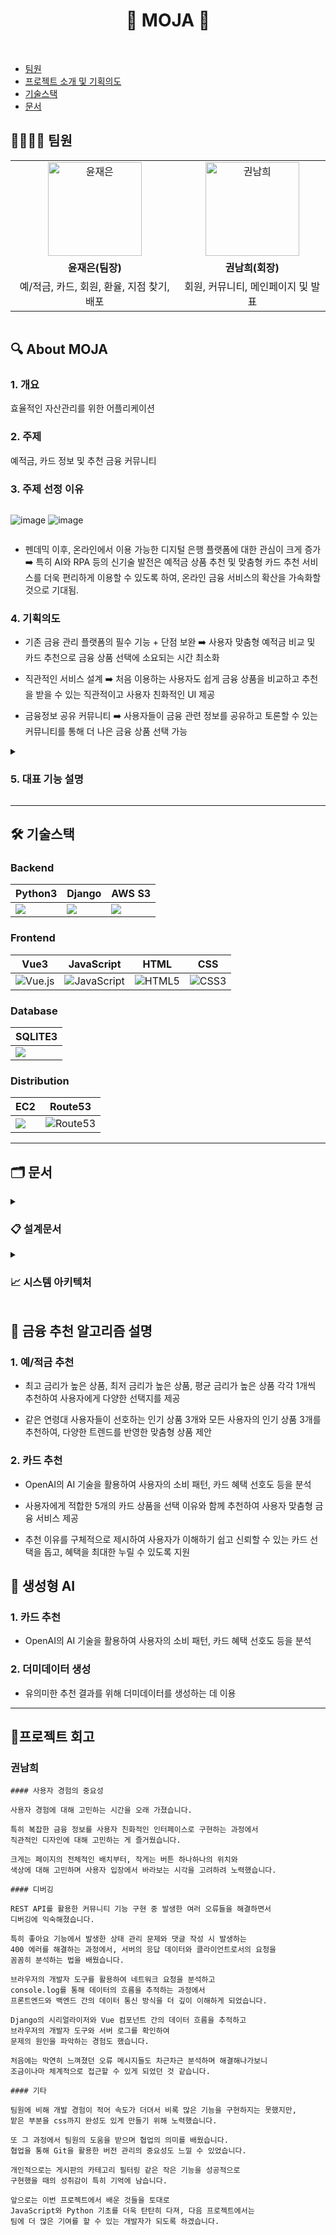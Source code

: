 <div align="center" style="display: flex; justify-content: center;">
  <h1>🧢 MOJA 🧢</h1>
</div>
<br>

- [팀원](#팀원)
- [프로젝트 소개 및 기획의도](#-프로젝트-소개-및-기획의도)
- [기술스택](#기술스택)
- [문서](#문서)



## 👨‍👨‍👦‍👦 팀원
<table style="margin: 0 auto; text-align: center;">
  <tr>
    <td style="text-align: center; vertical-align: middle;">
      <img src="https://github.com/user-attachments/assets/cb41a2c3-1dca-4d44-ad24-82abb8b6787d" alt="윤재은" style="width: 150px; height: 150px;">
    </td>
    <td style="text-align: center; vertical-align: middle;">
      <img src="https://github.com/user-attachments/assets/83c1e514-6b63-4583-b0a1-d318722650aa" alt="권남희" style="width: 150px; height: 150px;">
    </td>
  </tr>
  <tr >
    <td style="text-align: center;"><b>윤재은(팀장)</b></td>
    <td style="text-align: center;"><b>권남희(회장)</b></td>
  </tr>
  <tr style="text-align: center;">
    <td>예/적금, 카드, 회원, 환율, 지점 찾기, 배포</td>
    <td>회원, 커뮤니티, 메인페이지 및 발표</td>
  </tr>
</table>

</div>

<br>

## 🔍 About MOJA

### 1. 개요
효율적인 자산관리를 위한 어플리케이션

### 2. 주제 
예적금, 카드 정보 및 추천 금융 커뮤니티

### 3. 주제 선정 이유
<div style="display: flex; justify-content: space-between;">
  
![image](https://github.com/user-attachments/assets/37bea268-c2a1-4f58-adbb-4d5618fc5c32)
![image](https://github.com/user-attachments/assets/90927692-c929-40e4-95f5-dcb5b857ae63)


</div>

* 펜데믹 이후, 온라인에서 이용 가능한 디지털 은행 플랫폼에 대한 관심이 크게 증가 <br>
  ➡️ 특히 AI와 RPA 등의 신기술 발전은 예적금 상품 추천 및 맞춤형 카드 추천 서비스를 더욱 편리하게 이용할 수 있도록 하여, 온라인 금융 서비스의 확산을 가속화할 것으로 기대됨.

### 4. 기획의도
* 기존 금융 관리 플랫폼의 필수 기능 + 단점 보완 ➡️ 사용자 맞춤형 예적금 비교 및 카드 추천으로 금융 상품 선택에 소요되는 시간 최소화
  
* 직관적인 서비스 설계 ➡️ 처음 이용하는 사용자도 쉽게 금융 상품을 비교하고 추천을 받을 수 있는 직관적이고 사용자 친화적인 UI 제공
  
* 금융정보 공유 커뮤니티 ➡️ 사용자들이 금융 관련 정보를 공유하고 토론할 수 있는 커뮤니티를 통해 더 나은 금융 상품 선택 가능

<details>

  <summary><h3> 5. 대표 기능 설명</h3></summary>

#### 1. 메인페이지
![image](https://github.com/user-attachments/assets/6023bf13-b7ec-4183-8c1f-d1ed30c455d5)



#### 2. 지점찾기, 환율계산
![2024-11-27-04-48-38](https://github.com/user-attachments/assets/3e6b065f-11d9-454e-ad6c-6d6d601199ec)

#### 3. 예/적금 비교, 프로필
![예적금 비교](https://github.com/user-attachments/assets/ab96b511-583e-416d-bb28-046a4d781709)


#### 4. 카드 추천
![카드 추천](https://github.com/user-attachments/assets/77f5d0a4-b435-4bbd-8bd4-cb381e2f0efe)


#### 5. 예/적금 추천
![예:적금 추천](https://github.com/user-attachments/assets/61004a19-f420-412b-8719-f0a33b1d7e8e)


#### 6. 커뮤니티
![커뮤니티](https://github.com/user-attachments/assets/ad9e4190-28b2-4c3c-a36c-49ceffe20900)


</details>

---

## 🛠 기술스택
<h3>Backend</h3>

| Python3 | Django | AWS S3 |
| --- | --- | --- |
| <img src="https://img.shields.io/badge/Python-3776AB?style=for-the-badge&logo=python&logoColor=white"> | <img src="https://img.shields.io/badge/Django-092E20?style=for-the-badge&logo=django&logoColor=white"> | <img src="https://img.shields.io/badge/Amazon%20S3-569A31?style=for-the-badge&logo=Amazon%20S3&logoColor=white">
 

<h3>Frontend</h3>

| Vue3 | JavaScript | HTML | CSS |
| --- | --- | --- | --- |
| ![Vue.js](https://img.shields.io/badge/vuejs-%2335495e.svg?style=for-the-badge&logo=vuedotjs&logoColor=%234FC08D) | ![JavaScript](https://img.shields.io/badge/javascript-%23323330.svg?style=for-the-badge&logo=javascript&logoColor=%23F7DF1E) | ![HTML5](https://img.shields.io/badge/html5-%23E34F26.svg?style=for-the-badge&logo=html5&logoColor=white) | ![CSS3](https://img.shields.io/badge/css3-%231572B6.svg?style=for-the-badge&logo=css3&logoColor=white) |

<h3>Database</h3>

| SQLITE3 |
| --- |
| <img src="https://img.shields.io/badge/SQLite-07405E?style=for-the-badge&logo=sqlite&logoColor=white"> |

<h3>Distribution</h3>

| EC2 | Route53 |
| --- | --- |
| <img src="https://img.shields.io/badge/Amazon%20EC2-FF9900?style=for-the-badge&logo=Amazon%20EC2&logoColor=white">| ![Route53](https://img.shields.io/badge/Amazon%20Route53-4B8EC6?style=for-the-badge&logo=amazonroute53&logoColor=white) |


---
## 🗂 문서

<details>
  <summary><h3>📋 설계문서</h3></summary>
  
<details>
  <summary><h4>1. 요구사항 명세서</h4></summary>
  <a href= "https://docs.google.com/spreadsheets/d/14Vcwo9Ih70mHw0VXnvRSigJzKRxiEjQevIFyo2gDWo0/edit?usp=sharing">요구사항 명세서</a>
  
![KakaoTalk_20250602_143341973](https://github.com/user-attachments/assets/93542d7d-dc1e-4dac-adc3-b84463ea6168)

</details>

<details>
  <summary><h4>2. ERD</h4></summary>

  ![image](https://github.com/user-attachments/assets/2aa536c8-812f-429c-a721-276599067752)

</details>

<details>
  <summary><h4>3. API 명세서</h4></summary>

  <details>
  <summary><h4>3-1. accounts</h4></summary>

  ![image](https://github.com/user-attachments/assets/ca576de1-871e-4199-b184-d2254c399777)
    
  </details>

  <details>
  <summary><h4>3-2. articles, boards</h4></summary>

  ![image](https://github.com/user-attachments/assets/1c65fd1c-eed3-40a4-a5fd-0deb03c20b65)


  </details>

  <details>
  <summary><h4>3-3. cards</h4></summary>

  ![image](https://github.com/user-attachments/assets/d632b491-015f-48d6-81c2-e5ce4f658449)
    
  </details>

  <details>
  <summary><h4>3-4. finances</h4></summary>
    
  ![image](https://github.com/user-attachments/assets/251fa337-1308-4ff5-8415-33a893887948)


  </details>

</details>


<details>
  <summary><h4>4. 와이어프레임 </h4></summary>

<details>
<summary><h4>4-1. 메인</h4> </summary>
  
  ![image](https://github.com/user-attachments/assets/011235d2-1637-45c8-bec5-0d0735a322ff)

</details>

<details>
<summary><h4>4-2. 회원</h4> </summary>

![image](https://github.com/user-attachments/assets/b4476c00-3942-4caa-ac0c-fa9c5ca949f2)
![image](https://github.com/user-attachments/assets/73516eb2-8ba4-4c48-9bc1-28bbd2cd5c9a)
![image](https://github.com/user-attachments/assets/c0057528-1dee-4ade-81aa-4dfde8601960)


</details>

<details>
<summary><h4>4-3. 예/적금</h4> </summary>
  
![image](https://github.com/user-attachments/assets/91bbd483-d566-439a-b718-08c29e2508ea)
![image](https://github.com/user-attachments/assets/232ea18c-d03a-4c5d-a035-d759c7aec196)
![image](https://github.com/user-attachments/assets/9f4d29a0-2917-4eb5-b665-c6fa64d4c250)
![image](https://github.com/user-attachments/assets/fff0450c-3e2b-494c-98d9-41b856b38d14)

</details>

<details>
<summary><h4>4-4. 카드</h4> </summary>

  ![image](https://github.com/user-attachments/assets/fde7500d-1e4f-45cd-81f5-741080e7f314)
  ![image](https://github.com/user-attachments/assets/b241fc4f-7e34-445d-b13f-580fe714c6af)
  ![image](https://github.com/user-attachments/assets/ce219d98-33d5-4938-a201-d1a19296f149)
  ![image](https://github.com/user-attachments/assets/f7e1d7af-acdb-4628-a080-28559eddddd5)


</details>
  
<details>
<summary><h4>4-5. 커뮤니티</h4> </summary>
  
![image](https://github.com/user-attachments/assets/a579a8b3-f1e9-420d-aa1b-8eb57f83eb58)
![image](https://github.com/user-attachments/assets/0ed57602-a4b0-4b43-822a-d9d78d677916)
![image](https://github.com/user-attachments/assets/8ddeaffb-40fb-4236-b3b9-ad121c876a7e)

</details>

</details>

</details>

</details>

</details>

</details>

<details>
  <summary><h3>📈 시스템 아키텍처</h3></summary>

 ![image](https://github.com/user-attachments/assets/8caefd9d-67b4-4330-a02e-b097ed230e2d)

</details>


## 🧬 금융 추천 알고리즘 설명
### 1. 예/적금 추천

- 최고 금리가 높은 상품, 최저 금리가 높은 상품, 평균 금리가 높은 상품 각각 1개씩 추천하여 사용자에게 다양한 선택지를 제공

- 같은 연령대 사용자들이 선호하는 인기 상품 3개와 모든 사용자의 인기 상품 3개를 추천하여, 다양한 트렌드를 반영한 맞춤형 상품 제안

### 2. 카드 추천

- OpenAI의 AI 기술을 활용하여 사용자의 소비 패턴, 카드 혜택 선호도 등을 분석

- 사용자에게 적합한 5개의 카드 상품을 선택 이유와 함께 추천하여 사용자 맞춤형 금융 서비스 제공

- 추천 이유를 구체적으로 제시하여 사용자가 이해하기 쉽고 신뢰할 수 있는 카드 선택을 돕고, 혜택을 최대한 누릴 수 있도록 지원

## 🎁 생성형 AI
### 1. 카드 추천
- OpenAI의 AI 기술을 활용하여 사용자의 소비 패턴, 카드 혜택 선호도 등을 분석

### 2. 더미데이터 생성
- 유의미한 추천 결과를 위해 더미데이터를 생성하는 데 이용

---
## 🥳프로젝트 회고
### 권남희
```
#### 사용자 경험의 중요성

사용자 경험에 대해 고민하는 시간을 오래 가졌습니다. 

특히 복잡한 금융 정보를 사용자 친화적인 인터페이스로 구현하는 과정에서
직관적인 디자인에 대해 고민하는 게 즐거웠습니다. 

크게는 페이지의 전체적인 배치부터, 작게는 버튼 하나하나의 위치와
색상에 대해 고민하며 사용자 입장에서 바라보는 시각을 고려하려 노력했습니다.

#### 디버깅

REST API를 활용한 커뮤니티 기능 구현 중 발생한 여러 오류들을 해결하면서 
디버깅에 익숙해졌습니다. 

특히 좋아요 기능에서 발생한 상태 관리 문제와 댓글 작성 시 발생하는
400 에러를 해결하는 과정에서, 서버의 응답 데이터와 클라이언트로서의 요청을 
꼼꼼히 분석하는 법을 배웠습니다. 

브라우저의 개발자 도구를 활용하여 네트워크 요청을 분석하고 
console.log를 통해 데이터의 흐름을 추적하는 과정에서 
프론트엔드와 백엔드 간의 데이터 통신 방식을 더 깊이 이해하게 되었습니다. 

Django의 시리얼라이저와 Vue 컴포넌트 간의 데이터 흐름을 추적하고
브라우저의 개발자 도구와 서버 로그를 확인하여 
문제의 원인을 파악하는 경험도 했습니다. 

처음에는 막연히 느껴졌던 오류 메시지들도 차근차근 분석하며 해결해나가보니 
조금이나마 체계적으로 접근할 수 있게 되었던 것 같습니다.

#### 기타

팀원에 비해 개발 경험이 적어 속도가 더뎌서 비록 많은 기능을 구현하지는 못했지만, 
맡은 부분을 css까지 완성도 있게 만들기 위해 노력했습니다. 

또 그 과정에서 팀원의 도움을 받으며 협업의 의미를 배웠습니다. 
협업을 통해 Git을 활용한 버전 관리의 중요성도 느낄 수 있었습니다.

개인적으로는 게시판의 카테고리 필터링 같은 작은 기능을 성공적으로 
구현했을 때의 성취감이 특히 기억에 남습니다.

앞으로는 이번 프로젝트에서 배운 것들을 토대로 
JavaScript와 Python 기초를 더욱 탄탄히 다져, 다음 프로젝트에서는
팀에 더 많은 기여를 할 수 있는 개발자가 되도록 하겠습니다.
```
